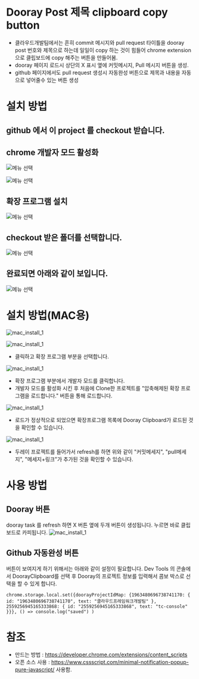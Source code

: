 # Dooray Post 제목 clipboard copy button

- 클라우드개발팀에서는 흔히 commit 메시지와 pull request 타이틀을 dooray post 번호와 제목으로 하는데 일일이 copy 하는 것이 힘들어 chrome extension 으로
  클립보드에 copy 해주는 버튼을 만들어봄.
- dooray 페이지 로드시 상단의 X 표시 옆에 커밋메시지, Pull 메시지 버튼을 생성.
- github 페이지에서도 pull request 생성시 자동완성 버튼으로 제목과 내용을 자동으로 넣어줄수 있는 버튼 생성

# 설치 방법

## github 에서 이 project 를 checkout 받습니다.

## chrome 개발자 모드 활성화

![메뉴 선택](https://github.com/bgcho98/DoorayClipboard/blob/master/doc/image/1.PNG)

![메뉴 선택](https://github.com/bgcho98/DoorayClipboard/blob/master/doc/image/2.PNG)

## 확장 프로그램 설치

![메뉴 선택](https://github.com/bgcho98/DoorayClipboard/blob/master/doc/image/3.PNG)

## checkout 받은 폴더를 선택합니다.

![메뉴 선택](https://github.com/bgcho98/DoorayClipboard/blob/master/doc/image/4.PNG)

## 완료되면 아래와 같이 보입니다.

![메뉴 선택](https://github.com/bgcho98/DoorayClipboard/blob/master/doc/image/5.PNG)

# 설치 방법(MAC용)

![mac_install_1](https://github.com/bgcho98/DoorayClipboard/blob/master/doc/image/mac_install_1.png)

![mac_install_1](https://github.com/bgcho98/DoorayClipboard/blob/master/doc/image/mac_install_2.png)

- 클릭하고 확장 프로그램 부분을 선택합니다.

![mac_install_1](https://github.com/bgcho98/DoorayClipboard/blob/master/doc/image/mac_install_3.png)

- 확장 프로그램 부분에서 개발자 모드를 클릭합니다.
- 개발자 모드를 활성화 시킨 후 처음에 Clone한 프로젝트를 "압축해제된 확장 프로그램을 로드합니다." 버튼을 통해 로드합니다.

![mac_install_1](https://github.com/bgcho98/DoorayClipboard/blob/master/doc/image/mac_install_4.png)

- 로드가 정상적으로 되었으면 확장프로그램 목록에 Dooray Clipboard가 로드된 것을 확인할 수 있습니다.

![mac_install_1](https://github.com/bgcho98/DoorayClipboard/blob/master/doc/image/mac_install_5.png)

- 두레이 프로젝트를 들어가서 refresh를 하면 위와 같이 "커밋메세지", "pull메세지", "메세지+링크"가 추가된 것을 확인할 수 있습니다.

# 사용 방법

## Dooray 버튼
dooray task 를 refresh 하면 X 버튼 옆에 두개 버튼이 생성됩니다. 누르면 바로 클립보드로 카피됩니다.
![mac_install_1](https://github.com/bgcho98/DoorayClipboard/blob/master/doc/image/mac_install_6.png)

## Github 자동완성 버튼

버튼이 보여지게 하기 위해서는 아래와 같이 설정이 필요합니다. 
Dev Tools 의 콘솔에서 DoorayClipboard를 선택 후 Dooray의 프로젝트 정보를 입력해서 콤보 박스로 선택을 할 수 있게 합니다. 
```
chrome.storage.local.set({doorayProjectIdMap: {1963480696738741170: { id: "1963480696738741170", text: "클라우드프레임워크개발팀" }, 2559256945165333868: { id: "2559256945165333868", text: "tc-console" }}}, () => console.log("saved") )
```

# 참조

- 만드는 방법 : https://developer.chrome.com/extensions/content_scripts
- 오픈 소스 사용 : https://www.cssscript.com/minimal-notification-popup-pure-javascript/ 사용함.
